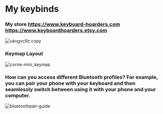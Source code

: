 # My keybinds
### My store https://www.keyboard-hoarders.com https://www.keyboardhoarders.etsy.com
![ukogvc9z copy](https://github.com/user-attachments/assets/59156141-b7cd-4627-be30-9b69cd84722c)


### Keymap Layout


![corne-mini_keymap](https://github.com/user-attachments/assets/a631bcff-280e-4bcc-9952-5bd3f432b854)


### How can you access different Bluetooth profiles? For example, you can pair your phone with your keyboard and then seamlessly switch between using it with your phone and your computer.

![bluetoothpair-guide](https://github.com/user-attachments/assets/e0e91ebb-ae41-43c8-b502-49e237e52501)
